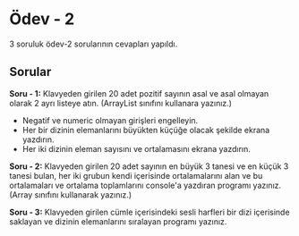 # Ödev - 2
3 soruluk ödev-2 sorularının cevapları yapıldı.

## Sorular
**Soru - 1:** Klavyeden girilen 20 adet pozitif sayının asal ve asal olmayan olarak 2 ayrı listeye atın. (ArrayList sınıfını kullanara yazınız.)

   - Negatif ve numeric olmayan girişleri engelleyin.
   - Her bir dizinin elemanlarını büyükten küçüğe olacak şekilde ekrana yazdırın.
   - Her iki dizinin eleman sayısını ve ortalamasını ekrana yazdırın.

**Soru - 2:** Klavyeden girilen 20 adet sayının en büyük 3 tanesi ve en küçük 3 tanesi bulan, her iki grubun kendi içerisinde ortalamalarını alan ve bu ortalamaları ve ortalama toplamlarını console'a yazdıran programı yazınız. (Array sınıfını kullanarak yazınız.)

**Soru - 3:** Klavyeden girilen cümle içerisindeki sesli harfleri bir dizi içerisinde saklayan ve dizinin elemanlarını sıralayan programı yazınız.